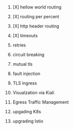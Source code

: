 1. [X] hellow world routing
2. [X] routing per percent
3. [X] http header routing

4. [X] timeouts
5. retries
6. circuit breaking

7. mutual tls
8. fault injection
9. TLS ingress
10. Visualzation via Kiali
11. Egress Traffic Management
12. upgading K8s
13. upgrading Istio
